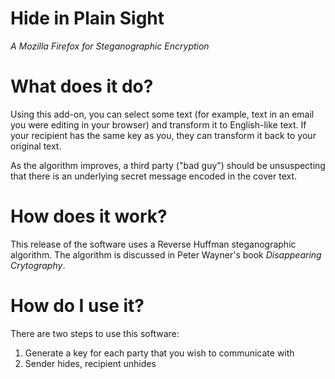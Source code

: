 Hide in Plain Sight
===================
*A Mozilla Firefox for Steganographic Encryption*

What does it do?
================

Using this add-on, you can select some text (for example, text in an email you were editing in your browser) and transform it to English-like text. If your recipient has the same key as you, they can transform it back to your original text.

As the algorithm improves, a third party ("bad guy") should be unsuspecting that there is an underlying secret message encoded in the cover text.

How does it work?
=================

This release of the software uses a Reverse Huffman steganographic algorithm. The algorithm is discussed in Peter Wayner's book *Disappearing Crytography*.

How do I use it?
================

There are two steps to use this software:

1. Generate a key for each party that you wish to communicate with
2. Sender hides, recipient unhides
